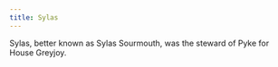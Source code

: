 ```yaml
---
title: Sylas
---
```


Sylas, better known as Sylas Sourmouth, was the steward of Pyke for House Greyjoy. 



